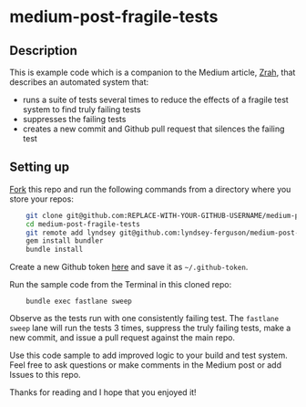 # medium-post-fragile-tests

## Description

This is example code which is a companion to the Medium article, [Zrah](https://lotsofwords.com/*zrah), that describes an automated system that:
- runs a suite of tests several times to reduce the effects of a fragile test system to find truly failing tests
- suppresses the failing tests
- creates a new commit and Github pull request that silences the failing test

## Setting up

[Fork](https://github.com/lyndsey-ferguson/medium-post-fragile-tests#fork-destination-box) this repo and run the following commands from a directory where you store your repos:
```sh
    git clone git@github.com:REPLACE-WITH-YOUR-GITHUB-USERNAME/medium-post-fragile-tests.git
    cd medium-post-fragile-tests
    git remote add lyndsey git@github.com:lyndsey-ferguson/medium-post-fragile-tests.git
    gem install bundler
    bundle install
```

Create a new Github token [here](https://github.com/settings/tokens) and save it as `~/.github-token`.

Run the sample code from the Terminal in this cloned repo:
```
    bundle exec fastlane sweep
```

Observe as the tests run with one consistently failing test. The `fastlane` `sweep` lane will run the tests 3 times, suppress the truly failing tests, make a new commit, and issue a pull request against the main repo.

Use this code sample to add improved logic to your build and test system. Feel free to ask questions or make comments in the Medium post or add Issues to this repo.

Thanks for reading and I hope that you enjoyed it!